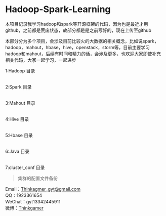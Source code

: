 # Hadoop-Spark-Learning
本项目记录我学习hadoop和spark等开源框架的代码，因为也是最近才用github，之前都是荒废状态，故部分都是是之前写好的，现在上传至github<br/>

本部分分为多个项目，会涉及目前比较火的大数据的相关概念，比如说spark，hadoop，mahout，hbase，hive，openstack，storm等，目前主要学习hadoop和mahout，后续有时间和精力的话，会涉及更多，也欢迎大家即使补充相关代码，大家一起学习，一起进步<br/>

1:Hadoop 目录<br><br>

2:Spark 目录<br><br>

3:Mahout 目录<br><br>

4:Hive 目录<br><br>

5:Hbase 目录<br><br>

6:Java 目录<br><br>

7:cluster_conf 目录<br>
> 集群的配置文件备份

Email：Thinkagmer_gyt@gmail.com<br>
QQ：1923361654<br>
WeChat：gyt13342445911<br>
微博：<a href="http://weibo.com/234654758">Thinkgamer<a>
